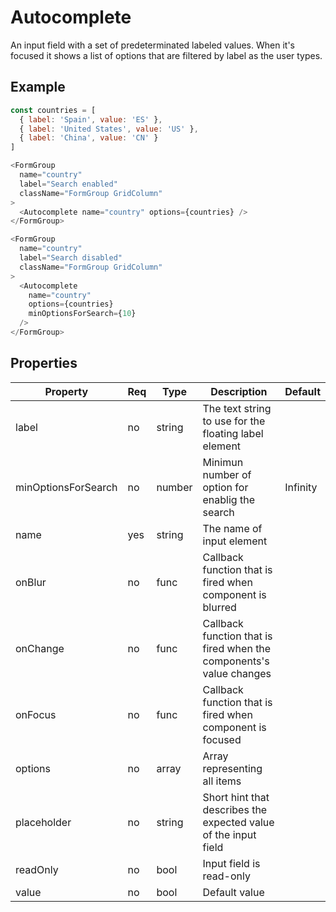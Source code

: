 # Autocomplete
An input field with a set of predeterminated labeled values. When it's focused it shows a list of options that are filtered by label as the user types.

## Example

```javascript
const countries = [
  { label: 'Spain', value: 'ES' },
  { label: 'United States', value: 'US' },
  { label: 'China', value: 'CN' }
]

<FormGroup
  name="country"
  label="Search enabled"
  className="FormGroup GridColumn"
>
  <Autocomplete name="country" options={countries} />
</FormGroup>

<FormGroup
  name="country"
  label="Search disabled"
  className="FormGroup GridColumn"
>
  <Autocomplete
    name="country"
    options={countries}
    minOptionsForSearch={10}
  />
</FormGroup>
```

## Properties

| Property            | Req   | Type       | Description                                                         | Default   |
| ------------------- | ----- | ---------- | ------------------------------------------------------------------- | --------- |
| label               | no    | string     | The text string to use for the floating label element               |           |
| minOptionsForSearch | no    | number     | Minimun number of option for enablig the search                     | Infinity  |
| name                | yes   | string     | The name of input element                                           |           |
| onBlur              | no    | func       | Callback function that is fired when component is blurred           |           |
| onChange            | no    | func       | Callback function that is fired when the components's value changes |           |
| onFocus             | no    | func       | Callback function that is fired when component is focused           |           |
| options             | no    | array      | Array representing all items                                        |           |
| placeholder         | no    | string     | Short hint that describes the expected value of the input field     |           |
| readOnly            | no    | bool       | Input field is read-only                                            |           |
| value               | no    | bool       | Default value                                                       |           |
